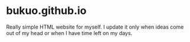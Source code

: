 # bukuo.github.io
Really simple HTML website for myself. I update it only when ideas come out of my head or when I have time left on my days.

